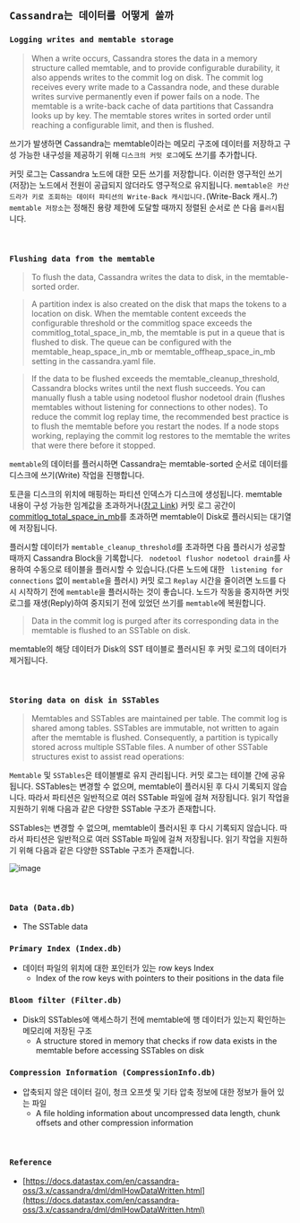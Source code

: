 ## `Cassandra는 데이터를 어떻게 쓸까`

### `Logging writes and memtable storage`

> When a write occurs, Cassandra stores the data in a memory structure called memtable, and to provide configurable durability, it also appends writes to the commit log on disk. The commit log receives every write made to a Cassandra node, and these durable writes survive permanently even if power fails on a node. The memtable is a write-back cache of data partitions that Cassandra looks up by key. The memtable stores writes in sorted order until reaching a configurable limit, and then is flushed.

쓰기가 발생하면 Cassandra는 memtable이라는 메모리 구조에 데이터를 저장하고 구성 가능한 내구성을 제공하기 위해 `디스크의 커밋 로그`에도 쓰기를 추가합니다. 

커밋 로그는 Cassandra 노드에 대한 모든 쓰기를 저장합니다. 이러한 영구적인 쓰기(저장)는 노드에서 전원이 공급되지 않더라도 영구적으로 유지됩니다. `memtable은 카산드라가 키로 조회하는 데이터 파티션의 Write-Back 캐시입니다.`(Write-Back 캐시..?) `memtable 저장소`는 정해진 용량 제한에 도달할 때까지 정렬된 순서로 쓴 다음 `플러시`됩니다.

<br>

### `Flushing data from the memtable`

> To flush the data, Cassandra writes the data to disk, in the memtable-sorted order. 

> A partition index is also created on the disk that maps the tokens to a location on disk. When the memtable content exceeds the configurable threshold or the commitlog space exceeds the commitlog_total_space_in_mb, the memtable is put in a queue that is flushed to disk. The queue can be configured with the memtable_heap_space_in_mb or memtable_offheap_space_in_mb setting in the cassandra.yaml file. 

> If the data to be flushed exceeds the memtable_cleanup_threshold, Cassandra blocks writes until the next flush succeeds. You can manually flush a table using nodetool flushor nodetool drain (flushes memtables without listening for connections to other nodes). To reduce the commit log replay time, the recommended best practice is to flush the memtable before you restart the nodes. If a node stops working, replaying the commit log restores to the memtable the writes that were there before it stopped.

`memtable`의 데이터를 플러시하면 Cassandra는 memtable-sorted 순서로 데이터를 디스크에 쓰기(Write) 작업을 진행합니다.

토큰을 디스크의 위치에 매핑하는 파티션 인덱스가 디스크에 생성됩니다. memtable 내용이 구성 가능한 임계값을 초과하거나([참고 Link](https://docs.datastax.com/en/cassandra-oss/3.x/cassandra/operations/opsMemtableThruput.html)) 커밋 로그 공간이 [commitlog_total_space_in_mb](https://docs.datastax.com/en/cassandra-oss/3.x/cassandra/configuration/configCassandra_yaml.html#configCassandra_yaml__commitlog_total_space_in_mb)를 초과하면 memtable이 Disk로 플러시되는 대기열에 저장됩니다.

플러시할 데이터가 `memtable_cleanup_threshold`를 초과하면 다음 플러시가 성공할 때까지 Cassandra Block을 기록합니다. ` nodetool flushor nodetool drain`를 사용하여 수동으로 테이블을 플러시할 수 있습니다.(다른 노드에 대한 ` listening for connections` 없이 `memtable`을 플러시) 커밋 로그 `Replay` 시간을 줄이려면 노드를 다시 시작하기 전에 `memtable`을 플러시하는 것이 좋습니다. 노드가 작동을 중지하면 커밋 로그를 재생(Reply)하여 중지되기 전에 있었던 쓰기를 `memtable`에 복원합니다.

> Data in the commit log is purged after its corresponding data in the memtable is flushed to an SSTable on disk.

memtable의 해당 데이터가 Disk의 SST 테이블로 플러시된 후 커밋 로그의 데이터가 제거됩니다.

<br>

### `Storing data on disk in SSTables`

> Memtables and SSTables are maintained per table. The commit log is shared among tables. SSTables are immutable, not written to again after the memtable is flushed. Consequently, a partition is typically stored across multiple SSTable files. A number of other SSTable structures exist to assist read operations:

`Memtable` 및 `SSTables`은 테이블별로 유지 관리됩니다. 커밋 로그는 테이블 간에 공유됩니다. SSTables는 변경할 수 없으며, memtable이 플러시된 후 다시 기록되지 않습니다. 따라서 파티션은 일반적으로 여러 SSTable 파일에 걸쳐 저장됩니다. 읽기 작업을 지원하기 위해 다음과 같은 다양한 SSTable 구조가 존재합니다.

SSTables는 변경할 수 없으며, memtable이 플러시된 후 다시 기록되지 않습니다. 따라서 파티션은 일반적으로 여러 SSTable 파일에 걸쳐 저장됩니다. 읽기 작업을 지원하기 위해 다음과 같은 다양한 SSTable 구조가 존재합니다.

![image](https://github.com/wjdrbs96/Today-I-Learn/assets/45676906/4d77b54f-c568-4fb1-b5a8-4f52f521b043)

<br>

### `Data (Data.db)`
- The SSTable data

### `Primary Index (Index.db)`
- 데이터 파일의 위치에 대한 포인터가 있는 row keys Index
  - Index of the row keys with pointers to their positions in the data file

### `Bloom filter (Filter.db)`
- Disk의 SSTables에 액세스하기 전에 memtable에 행 데이터가 있는지 확인하는 메모리에 저장된 구조
  - A structure stored in memory that checks if row data exists in the memtable before accessing SSTables on disk

### `Compression Information (CompressionInfo.db)`
- 압축되지 않은 데이터 길이, 청크 오프셋 및 기타 압축 정보에 대한 정보가 들어 있는 파일
  - A file holding information about uncompressed data length, chunk offsets and other compression information

<br>

### `Reference`

- [https://docs.datastax.com/en/cassandra-oss/3.x/cassandra/dml/dmlHowDataWritten.html](https://docs.datastax.com/en/cassandra-oss/3.x/cassandra/dml/dmlHowDataWritten.html)